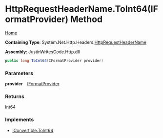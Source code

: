 # HttpRequestHeaderName\.ToInt64\(IFormatProvider\) Method

[Home](../../../../README.md)

**Containing Type**: System\.Net\.Http\.Headers\.[HttpRequestHeaderName](../README.md)

**Assembly**: JustinWritesCode\.Http\.dll

```csharp
public long ToInt64(IFormatProvider provider)
```

### Parameters

**provider** &ensp; [IFormatProvider](https://docs.microsoft.com/en-us/dotnet/api/system.iformatprovider)

### Returns

[Int64](https://docs.microsoft.com/en-us/dotnet/api/system.int64)

### Implements

* [IConvertible.ToInt64](https://docs.microsoft.com/en-us/dotnet/api/system.iconvertible.toint64)
